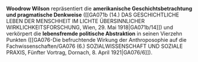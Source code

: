 
**Woodrow Wilson** repräsentiert die **amerikanische Geschichtsbetrachtung und pragmatische Denkweise** ([[GA071b (14.) DAS GESCHICHTLICHE LEBEN DER MENSCHHEIT IM LICHTE ÜBERSINNLICHER WIRKLICHKEITSFORSCHUNG, Wien, 29. Mai 1918|GA071b/14]]) und verkörpert die **lebensfremde politische Abstraktion** in seinen Vierzehn Punkten ([[GA076-Die befruchtende Wirkung der Anthroposophie auf die Fachwissenschaften/GA076 (6.) SOZIALWISSENSCHAFT UND SOZIALE PRAXIS, Fünfter Vortrag, Dornach, 8. April 1921|GA076/6]]).

